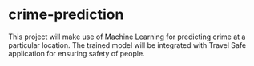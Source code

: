 # crime-prediction
This project will make use of Machine Learning for predicting crime at a particular location. The trained model will be integrated with Travel Safe application for ensuring safety of people.
